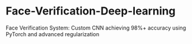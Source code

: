 # Face-Verification-Deep-learning
Face Verification System: Custom CNN achieving 98%+ accuracy using PyTorch and advanced regularization
